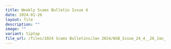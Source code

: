 ```yaml
---
title: Weekly Scams Bulletin Issue 4
date: 2024-01-26
layout: file
description: ""
image: ""
variant: tiptap
file_url: /files/2024 Scams Bulletins/Jan 2024/WSB_Issue_24_4__26_Jan_.pdf
---
```

